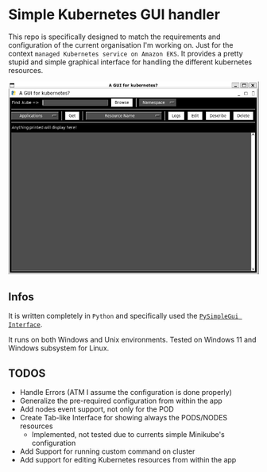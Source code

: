 # Simple Kubernetes GUI handler

This repo is specifically designed to match the requirements and 
configuration of the current organisation I'm working on. 
Just for the context `managed Kubernetes service on Amazon EKS`.
It provides a pretty stupid and simple graphical interface
for handling the different kubernetes resources.
 
![image of the actual gui](docu_images/img.png)

## Infos

It is written completely in `Python` and specifically used 
the [`PySimpleGui Interface`](https://www.pysimplegui.org/en/latest/).

It runs on both Windows and Unix environments. 
Tested on Windows 11 and Windows subsystem for Linux.

## TODOS

- Handle Errors (ATM I assume the configuration is done properly)
- Generalize the pre-required configuration from within the app
- Add nodes event support, not only for the POD
- Create Tab-like Interface for showing always the PODS/NODES resources
  - Implemented, not tested due to currents simple Minikube's configuration
- Add Support for running custom command on cluster
- Add support for editing Kubernetes resources from within the app
